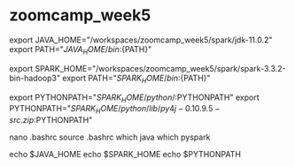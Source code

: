 # zoomcamp_week5

export JAVA_HOME="/workspaces/zoomcamp_week5/spark/jdk-11.0.2"
export PATH="${JAVA_HOME}/bin:${PATH}"

export SPARK_HOME="/workspaces/zoomcamp_week5/spark/spark-3.3.2-bin-hadoop3"
export PATH="${SPARK_HOME}/bin:${PATH}"

export PYTHONPATH="${SPARK_HOME}/python/:$PYTHONPATH"
export PYTHONPATH="${SPARK_HOME}/python/lib/py4j-0.10.9.5-src.zip:$PYTHONPATH"

nano .bashrc
source .bashrc
which java
which pyspark

echo $JAVA_HOME
echo $SPARK_HOME
echo $PYTHONPATH